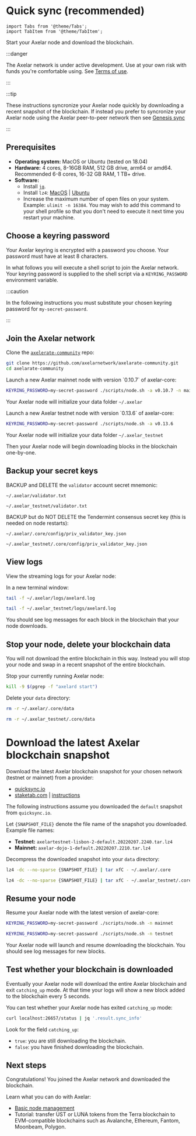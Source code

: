 # Quick sync (recommended)

```mdx-code-block
import Tabs from '@theme/Tabs';
import TabItem from '@theme/TabItem';
```

Start your Axelar node and download the blockchain.

:::danger

The Axelar network is under active development. Use at your own risk with funds you're comfortable using. See [Terms of use](/terms-of-use).

:::

:::tip

These instructions syncronize your Axelar node quickly by downloading a recent snapshot of the blockchain. If instead you prefer to syncronize your Axelar node using the Axelar peer-to-peer network then see [Genesis sync](join-genesis)

:::

## Prerequisites

- **Operating system:** MacOS or Ubuntu (tested on 18.04)
- **Hardware:** 4 cores, 8-16GB RAM, 512 GB drive, arm64 or amd64. Recommended 6-8 cores, 16-32 GB RAM, 1 TB+ drive.
- **Software:**
  - Install [`jq`](https://stedolan.github.io/jq/download/).
  - Install `lz4`: [MacOS](https://formulae.brew.sh/formula/lz4) | [Ubuntu](https://snapcraft.io/install/lz4/ubuntu)
  - Increase the maximum number of open files on your system. Example: `ulimit -n 16384`. You may wish to add this command to your shell profile so that you don't need to execute it next time you restart your machine.

## Choose a keyring password

Your Axelar keyring is encrypted with a password you choose. Your password must have at least 8 characters.

In what follows you will execute a shell script to join the Axelar network. Your keyring password is supplied to the shell script via a `KEYRING_PASSWORD` environment variable.

:::caution

In the following instructions you must substitute your chosen keyring password for `my-secret-password`.

:::

## Join the Axelar network

Clone the [`axelerate-community`](https://github.com/axelarnetwork/axelarate-community) repo:

```bash
git clone https://github.com/axelarnetwork/axelarate-community.git
cd axelarate-community
```

<Tabs groupId="network">
<TabItem value="mainnet" label="Mainnet" default>
Launch a new Axelar mainnet node with version `0.10.7` of axelar-core:

```bash
KEYRING_PASSWORD=my-secret-password ./scripts/node.sh -a v0.10.7 -n mainnet
```

Your Axelar node will initialize your data folder `~/.axelar`
</TabItem>

<TabItem value="testnet" label="Testnet">
Launch a new Axelar testnet node with version `0.13.6` of axelar-core:

```bash
KEYRING_PASSWORD=my-secret-password ./scripts/node.sh -a v0.13.6
```

Your Axelar node will initialize your data folder `~/.axelar_testnet`
</TabItem>
</Tabs>

Then your Axelar node will begin downloading blocks in the blockchain one-by-one.

## Backup your secret keys

BACKUP and DELETE the `validator` account secret mnemonic:

<Tabs groupId="network" className='hidden'>
<TabItem value="mainnet" label="Mainnet" default>

```
~/.axelar/validator.txt
```

</TabItem>

<TabItem value="testnet" label="Testnet">

```
~/.axelar_testnet/validator.txt
```

</TabItem>
</Tabs>

BACKUP but do NOT DELETE the Tendermint consensus secret key (this is needed on node restarts):

<Tabs groupId="network" className='hidden'>
<TabItem value="mainnet" label="Mainnet" default>

```
~/.axelar/.core/config/priv_validator_key.json
```

</TabItem>

<TabItem value="testnet" label="Testnet">

```
~/.axelar_testnet/.core/config/priv_validator_key.json
```

</TabItem>
</Tabs>

## View logs

View the streaming logs for your Axelar node:

In a new terminal window:

<Tabs groupId="network" className='hidden'>
<TabItem value="mainnet" label="Mainnet" default>

```bash
tail -f ~/.axelar/logs/axelard.log
```

</TabItem>

<TabItem value="testnet" label="Testnet">

```bash
tail -f ~/.axelar_testnet/logs/axelard.log
```

</TabItem>
</Tabs>

You should see log messages for each block in the blockchain that your node downloads.

## Stop your node, delete your blockchain data

You will not download the entire blockchain in this way. Instead you will stop your node and swap in a recent snapshot of the entire blockchain.

Stop your currently running Axelar node:

```bash
kill -9 $(pgrep -f "axelard start")
```

Delete your `data` directory:

<Tabs groupId="network" className='hidden'>
<TabItem value="mainnet" label="Mainnet" default>

```bash
rm -r ~/.axelar/.core/data
```

</TabItem>

<TabItem value="testnet" label="Testnet">

```bash
rm -r ~/.axelar_testnet/.core/data
```

</TabItem>
</Tabs>

# Download the latest Axelar blockchain snapshot

Download the latest Axelar blockchain snapshot for your chosen network (testnet or mainnet) from a provider:

- [quicksync.io](https://quicksync.io/networks/axelar.html)
- [staketab.com](https://cosmos-snap.staketab.com/axelar/) | [instructions](https://github.com/staketab/nginx-cosmos-snap/blob/main/docs/axelar.md)

The following instructions assume you downloaded the `default` snapshot from `quicksync.io`.

Let `{SNAPSHOT_FILE}` denote the file name of the snapshot you downloaded. Example file names:

- **Testnet:** `axelartestnet-lisbon-2-default.20220207.2240.tar.lz4`
- **Mainnet:** `axelar-dojo-1-default.20220207.2210.tar.lz4`

Decompress the downloaded snapshot into your `data` directory:

<Tabs groupId="network" className='hidden'>
<TabItem value="mainnet" label="Mainnet" default>

```bash
lz4 -dc --no-sparse {SNAPSHOT_FILE} | tar xfC - ~/.axelar/.core
```

</TabItem>

<TabItem value="testnet" label="Testnet">

```bash
lz4 -dc --no-sparse {SNAPSHOT_FILE} | tar xfC - ~/.axelar_testnet/.core
```

</TabItem>
</Tabs>

## Resume your node

Resume your Axelar node with the latest version of axelar-core:

<Tabs groupId="network" className='hidden'>
<TabItem value="mainnet" label="Mainnet" default>

```bash
KEYRING_PASSWORD=my-secret-password ./scripts/node.sh -n mainnet
```

</TabItem>

<TabItem value="testnet" label="Testnet">

```bash
KEYRING_PASSWORD=my-secret-password ./scripts/node.sh -n testnet
```

</TabItem>
</Tabs>

Your Axelar node will launch and resume downloading the blockchain. You should see log messages for new blocks.

## Test whether your blockchain is downloaded

Eventually your Axelar node will download the entire Axelar blockchain and exit `catching_up` mode. At that time your logs will show a new block added to the blockchain every 5 seconds.

You can test whether your Axelar node has exited `catching_up` mode:

```bash
curl localhost:26657/status | jq '.result.sync_info'
```

Look for the field `catching_up`:

- `true`: you are still downloading the blockchain.
- `false`: you have finished downloading the blockchain.

## Next steps

Congratulations! You joined the Axelar network and downloaded the blockchain.

Learn what you can do with Axelar:

- [Basic node management](basic)
- Tutorial: transfer UST or LUNA tokens from the Terra blockchain to EVM-compatible blockchains such as Avalanche, Ethereum, Fantom, Moonbeam, Polygon.
